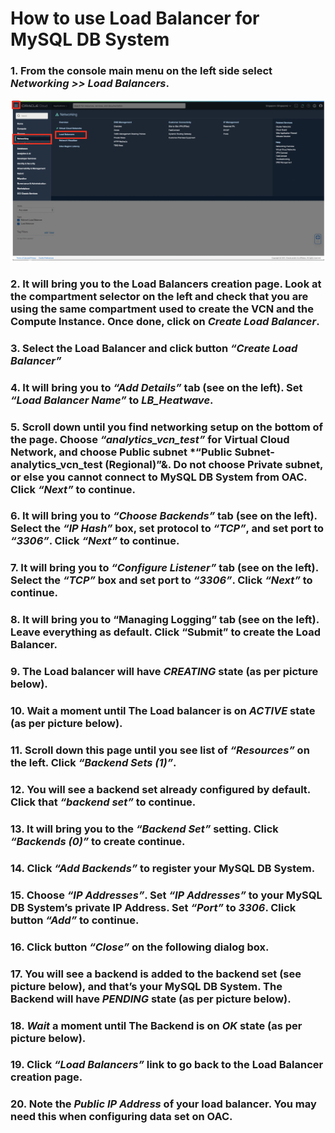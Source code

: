 # How to use Load Balancer for MySQL DB System

### 1. From the console main menu on the left side select *Networking >> Load Balancers*.

![Image of Yaktocat](https://github.com/tripplea-sg/Load_Balancer/blob/main/1.png)

### 2. It will bring you to the Load Balancers creation page. Look at the compartment selector on the left and check that you are using the same compartment used to create the VCN and the Compute Instance. Once done, click on *Create Load Balancer*.


### 3. Select the Load Balancer and click button *“Create Load Balancer”*



### 4. It will bring you to *“Add Details”* tab (see on the left). Set *“Load Balancer Name”* to *LB_Heatwave*.


### 5. Scroll down until you find networking setup on the bottom of the page. Choose *“analytics_vcn_test”* for Virtual Cloud Network, and choose Public subnet *“Public Subnet-analytics_vcn_test (Regional)”&. Do not choose Private subnet, or else you cannot connect to MySQL DB System from OAC. Click *“Next”* to continue.


### 6. It will bring you to *“Choose Backends”* tab (see on the left). Select the *“IP Hash”* box, set protocol to *“TCP”*, and set port to *“3306”*. Click *“Next”* to continue.


### 7. It will bring you to *“Configure Listener”* tab (see on the left). Select the *“TCP”* box and set port to *“3306”*. Click *“Next”* to continue.


### 8. It will bring you to “Managing Logging” tab (see on the left). Leave everything as default. Click “Submit” to create the Load Balancer.


### 9. The Load balancer will have *CREATING* state (as per picture below).


### 10. Wait a moment until The Load balancer is on *ACTIVE* state (as per picture below).



### 11. Scroll down this page until you see list of *“Resources”* on the left. Click *“Backend Sets (1)”*.


### 12. You will see a backend set already configured by default. Click that *“backend set”* to continue.


### 13. It will bring you to the *“Backend Set”* setting. Click *“Backends (0)”* to create continue.



### 14. Click *“Add Backends”* to register your MySQL DB System.



### 15. Choose *“IP Addresses”*. Set *“IP Addresses”* to your MySQL DB System’s private IP Address. Set *“Port”* to *3306*. Click button *“Add”* to continue.



### 16. Click button *“Close”* on the following dialog box.



### 17. You will see a backend is added to the backend set (see picture below), and that’s your MySQL DB System. The Backend will have *PENDING* state (as per picture below).


### 18. *Wait* a moment until The Backend is on *OK* state (as per picture below).


### 19. Click *“Load Balancers”* link to go back to the Load Balancer creation page.


### 20. Note the *Public IP Address* of your load balancer. You may need this when configuring data set on OAC.


